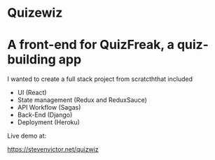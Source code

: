 # Quizewiz

# A front-end for QuizFreak, a quiz-building app

I wanted to create a full stack project from scratcththat included

* UI (React)
* State management (Redux and ReduxSauce)
* API Workflow (Sagas)
* Back-End (Django)
* Deployment (Heroku)

Live demo at:

https://stevenvictor.net/quizwiz